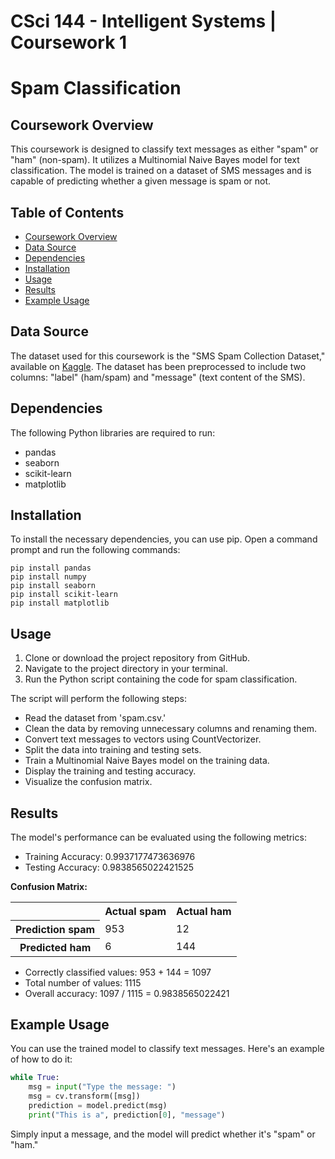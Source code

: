 # CSci 144 - Intelligent Systems | Coursework 1
# Spam Classification

## Coursework Overview
<a id="coursework-overview"></a>
This coursework is designed to classify text messages as either "spam" or "ham" (non-spam). It utilizes a Multinomial Naive Bayes model for text classification. The model is trained on a dataset of SMS messages and is capable of predicting whether a given message is spam or not.

## Table of Contents
- [Coursework Overview](#coursework-overview)
- [Data Source](#data-source)
- [Dependencies](#dependencies)
- [Installation](#installation)
- [Usage](#usage)
- [Results](#results)
- [Example Usage](#example-usage)

## Data Source
<a id="data-source"></a>
The dataset used for this coursework is the "SMS Spam Collection Dataset," available on [Kaggle](https://www.kaggle.com/datasets/uciml/sms-spam-collection-dataset). The dataset has been preprocessed to include two columns: "label" (ham/spam) and "message" (text content of the SMS).

## Dependencies
<a id="dependencies"></a>
The following Python libraries are required to run:
- pandas
- seaborn
- scikit-learn
- matplotlib

## Installation
<a id="installation"></a>
To install the necessary dependencies, you can use pip. Open a command prompt and run the following commands:
```
pip install pandas
pip install numpy
pip install seaborn
pip install scikit-learn
pip install matplotlib
```

## Usage
<a id="usage"></a>
1. Clone or download the project repository from GitHub.
2. Navigate to the project directory in your terminal.
3. Run the Python script containing the code for spam classification.

The script will perform the following steps:
  - Read the dataset from 'spam.csv.'
  - Clean the data by removing unnecessary columns and renaming them.
  - Convert text messages to vectors using CountVectorizer.
  - Split the data into training and testing sets.
  - Train a Multinomial Naive Bayes model on the training data.
  - Display the training and testing accuracy.
  - Visualize the confusion matrix.


## Results
<a id="results"></a>
The model's performance can be evaluated using the following metrics:
- Training Accuracy: 0.9937177473636976
- Testing Accuracy: 0.9838565022421525

**Confusion Matrix:**

<table>
  <tr>
    <th></th>
    <th>Actual spam</th>
    <th>Actual ham</th>
  </tr>
  <tr>
    <th>Prediction spam</th>
    <td>953</td>
    <td>12</td>
  </tr>
  <tr>
    <th>Predicted ham</th>
    <td>6</td>
    <td>144</td>
  </tr>
</table>

- Correctly classified values: 953 + 144 = 1097
- Total number of values: 1115
- Overall accuracy: 1097 / 1115 = 0.9838565022421

## Example Usage
<a id="example-usage"></a>
You can use the trained model to classify text messages. Here's an example of how to do it:

```python
while True:
    msg = input("Type the message: ")
    msg = cv.transform([msg])
    prediction = model.predict(msg)
    print("This is a", prediction[0], "message")
```
Simply input a message, and the model will predict whether it's "spam" or "ham."



